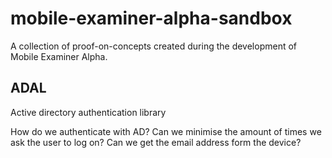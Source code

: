 # mobile-examiner-alpha-sandbox

A collection of proof-on-concepts created during the development of Mobile Examiner Alpha.

## ADAL

Active directory authentication library

How do we authenticate with AD? Can we minimise the amount of times we ask the user to log on? Can we get the email address form the device?